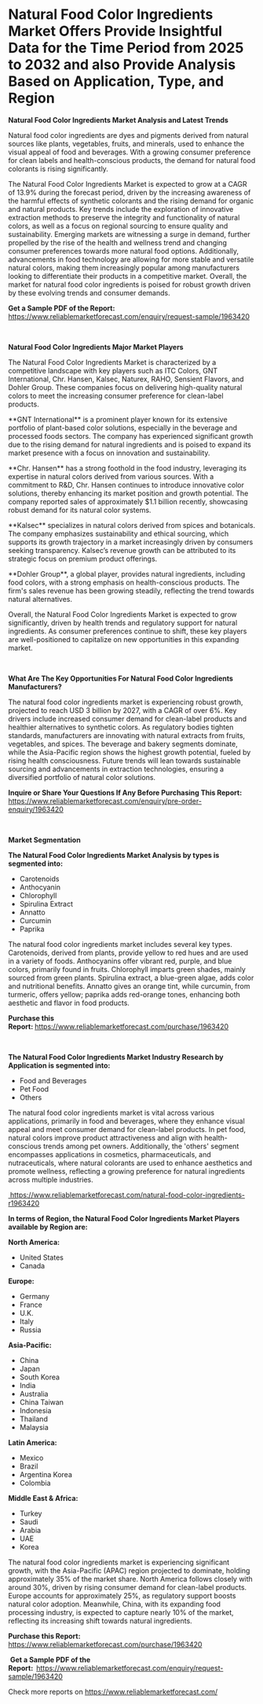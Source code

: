 <p><h1>Natural Food Color Ingredients Market Offers Provide Insightful Data for the Time Period from 2025 to 2032 and also Provide Analysis Based on Application, Type, and Region</h1></p><p><strong>Natural Food Color Ingredients Market Analysis and Latest Trends</strong></p>
<p><p>Natural food color ingredients are dyes and pigments derived from natural sources like plants, vegetables, fruits, and minerals, used to enhance the visual appeal of food and beverages. With a growing consumer preference for clean labels and health-conscious products, the demand for natural food colorants is rising significantly. </p><p>The Natural Food Color Ingredients Market is expected to grow at a CAGR of 13.9% during the forecast period, driven by the increasing awareness of the harmful effects of synthetic colorants and the rising demand for organic and natural products. Key trends include the exploration of innovative extraction methods to preserve the integrity and functionality of natural colors, as well as a focus on regional sourcing to ensure quality and sustainability. Emerging markets are witnessing a surge in demand, further propelled by the rise of the health and wellness trend and changing consumer preferences towards more natural food options. Additionally, advancements in food technology are allowing for more stable and versatile natural colors, making them increasingly popular among manufacturers looking to differentiate their products in a competitive market. Overall, the market for natural food color ingredients is poised for robust growth driven by these evolving trends and consumer demands.</p></p>
<p><strong>Get a Sample PDF of the Report:&nbsp;</strong> <a href="https://www.reliablemarketforecast.com/enquiry/request-sample/1963420?utm_campaign=3123&utm_medium=2&utm_source=Github&utm_content=ia&utm_term=07042025&utm_id=natural-food-color-ingredients">https://www.reliablemarketforecast.com/enquiry/request-sample/1963420</a></p>
<p>&nbsp;</p>
<p><strong>Natural Food Color Ingredients Major Market Players</strong></p>
<p><p>The Natural Food Color Ingredients Market is characterized by a competitive landscape with key players such as ITC Colors, GNT International, Chr. Hansen, Kalsec, Naturex, RAHO, Sensient Flavors, and Dohler Group. These companies focus on delivering high-quality natural colors to meet the increasing consumer preference for clean-label products.</p><p>**GNT International** is a prominent player known for its extensive portfolio of plant-based color solutions, especially in the beverage and processed foods sectors. The company has experienced significant growth due to the rising demand for natural ingredients and is poised to expand its market presence with a focus on innovation and sustainability.</p><p>**Chr. Hansen** has a strong foothold in the food industry, leveraging its expertise in natural colors derived from various sources. With a commitment to R&D, Chr. Hansen continues to introduce innovative color solutions, thereby enhancing its market position and growth potential. The company reported sales of approximately $1.1 billion recently, showcasing robust demand for its natural color systems.</p><p>**Kalsec** specializes in natural colors derived from spices and botanicals. The company emphasizes sustainability and ethical sourcing, which supports its growth trajectory in a market increasingly driven by consumers seeking transparency. Kalsec’s revenue growth can be attributed to its strategic focus on premium product offerings.</p><p>**Dohler Group**, a global player, provides natural ingredients, including food colors, with a strong emphasis on health-conscious products. The firm's sales revenue has been growing steadily, reflecting the trend towards natural alternatives.</p><p>Overall, the Natural Food Color Ingredients Market is expected to grow significantly, driven by health trends and regulatory support for natural ingredients. As consumer preferences continue to shift, these key players are well-positioned to capitalize on new opportunities in this expanding market.</p></p>
<p>&nbsp;</p>
<p><strong>What Are The Key Opportunities For Natural Food Color Ingredients Manufacturers?</strong></p>
<p><p>The natural food color ingredients market is experiencing robust growth, projected to reach USD 3 billion by 2027, with a CAGR of over 6%. Key drivers include increased consumer demand for clean-label products and healthier alternatives to synthetic colors. As regulatory bodies tighten standards, manufacturers are innovating with natural extracts from fruits, vegetables, and spices. The beverage and bakery segments dominate, while the Asia-Pacific region shows the highest growth potential, fueled by rising health consciousness. Future trends will lean towards sustainable sourcing and advancements in extraction technologies, ensuring a diversified portfolio of natural color solutions.</p></p>
<p><strong>Inquire or Share Your Questions If Any Before Purchasing This Report:</strong> <a href="https://www.reliablemarketforecast.com/enquiry/pre-order-enquiry/1963420?utm_campaign=3123&utm_medium=2&utm_source=Github&utm_content=ia&utm_term=07042025&utm_id=natural-food-color-ingredients">https://www.reliablemarketforecast.com/enquiry/pre-order-enquiry/1963420</a></p>
<p>&nbsp;</p>
<p><strong>Market Segmentation</strong></p>
<p><strong>The Natural Food Color Ingredients Market Analysis by types is segmented into:</strong></p>
<p><ul><li>Carotenoids</li><li>Anthocyanin</li><li>Chlorophyll</li><li>Spirulina Extract</li><li>Annatto</li><li>Curcumin</li><li>Paprika</li></ul></p>
<p><p>The natural food color ingredients market includes several key types. Carotenoids, derived from plants, provide yellow to red hues and are used in a variety of foods. Anthocyanins offer vibrant red, purple, and blue colors, primarily found in fruits. Chlorophyll imparts green shades, mainly sourced from green plants. Spirulina extract, a blue-green algae, adds color and nutritional benefits. Annatto gives an orange tint, while curcumin, from turmeric, offers yellow; paprika adds red-orange tones, enhancing both aesthetic and flavor in food products.</p></p>
<p><strong>Purchase this Report:&nbsp;</strong><a href="https://www.reliablemarketforecast.com/purchase/1963420?utm_campaign=3123&utm_medium=2&utm_source=Github&utm_content=ia&utm_term=07042025&utm_id=natural-food-color-ingredients">https://www.reliablemarketforecast.com/purchase/1963420</a></p>
<p>&nbsp;</p>
<p><strong>The Natural Food Color Ingredients Market Industry Research by Application is segmented into:</strong></p>
<p><ul><li>Food and Beverages</li><li>Pet Food</li><li>Others</li></ul></p>
<p><p>The natural food color ingredients market is vital across various applications, primarily in food and beverages, where they enhance visual appeal and meet consumer demand for clean-label products. In pet food, natural colors improve product attractiveness and align with health-conscious trends among pet owners. Additionally, the 'others' segment encompasses applications in cosmetics, pharmaceuticals, and nutraceuticals, where natural colorants are used to enhance aesthetics and promote wellness, reflecting a growing preference for natural ingredients across multiple industries.</p></p>
<p><a href="https://www.reliablemarketforecast.com/natural-food-color-ingredients-r1963420?utm_campaign=3123&utm_medium=2&utm_source=Github&utm_content=ia&utm_term=07042025&utm_id=natural-food-color-ingredients">&nbsp;https://www.reliablemarketforecast.com/natural-food-color-ingredients-r1963420</a></p>
<p><strong>In terms of Region, the Natural Food Color Ingredients Market Players available by Region are:</strong></p>
<p>
    <p> <strong> North America: </strong>
        <ul>
            <li>United States</li>
            <li>Canada</li>
        </ul>
        </p> 
    <p> <strong> Europe: </strong>
        <ul>
            <li>Germany</li>
            <li>France</li>
            <li>U.K.</li>
            <li>Italy</li>
            <li>Russia</li>
        </ul>
        </p> 
    <p> <strong> Asia-Pacific: </strong>
        <ul>
            <li>China</li>
            <li>Japan</li>
            <li>South Korea</li>
            <li>India</li>
            <li>Australia</li>
            <li>China Taiwan</li>
            <li>Indonesia</li>
            <li>Thailand</li>
            <li>Malaysia</li>
        </ul>
        </p> 
    <p> <strong> Latin America: </strong>
        <ul>
            <li>Mexico</li>
            <li>Brazil</li>
            <li>Argentina Korea</li>
            <li>Colombia</li>
        </ul>
        </p> 
    <p> <strong> Middle East & Africa: </strong>
        <ul>
            <li>Turkey</li>
            <li>Saudi</li>
            <li>Arabia</li>
            <li>UAE</li>
            <li>Korea</li>
        </ul>
    </p>
    </p>
<p><p>The natural food color ingredients market is experiencing significant growth, with the Asia-Pacific (APAC) region projected to dominate, holding approximately 35% of the market share. North America follows closely with around 30%, driven by rising consumer demand for clean-label products. Europe accounts for approximately 25%, as regulatory support boosts natural color adoption. Meanwhile, China, with its expanding food processing industry, is expected to capture nearly 10% of the market, reflecting its increasing shift towards natural ingredients.</p></p>
<p><strong>Purchase this Report: </strong><a href="https://www.reliablemarketforecast.com/purchase/1963420?utm_campaign=3123&utm_medium=2&utm_source=Github&utm_content=ia&utm_term=07042025&utm_id=natural-food-color-ingredients">https://www.reliablemarketforecast.com/purchase/1963420</a></p>
<p>&nbsp;<strong>Get a Sample PDF of the Report:&nbsp;&nbsp;</strong><a href="https://www.reliablemarketforecast.com/enquiry/request-sample/1963420?utm_campaign=3123&utm_medium=2&utm_source=Github&utm_content=ia&utm_term=07042025&utm_id=natural-food-color-ingredients">https://www.reliablemarketforecast.com/enquiry/request-sample/1963420</a></p>
<p><strong></strong></p>
<p>Check more reports on <a href="https://www.reliablemarketforecast.com/?utm_campaign=3123&utm_medium=2&utm_source=Github&utm_content=ia&utm_term=07042025&utm_id=natural-food-color-ingredients">https://www.reliablemarketforecast.com/</a></p>